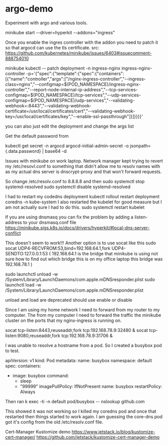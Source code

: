 # argo-demo
Experiment with argo and various tools.

minikube start --driver=hyperkit --addons="ingress"

Once you enable the ingres controller with the addon
you need to patch it so that argocd can use the tls certificate.
src: https://github.com/kubernetes/minikube/issues/6403#issuecomment-888754010

minikube kubectl -- patch deployment -n ingress-nginx ingress-nginx-controller -p='{"spec":{"template":{"spec":{"containers":[{"name":"controller","args":["/nginx-ingress-controller","--ingress-class=nginx","--configmap=$(POD_NAMESPACE)/ingress-nginx-controller","--report-node-internal-ip-address","--tcp-services-configmap=$(POD_NAMESPACE)/tcp-services","--udp-services-configmap=$(POD_NAMESPACE)/udp-services","--validating-webhook=:8443","--validating-webhook-certificate=/usr/local/certificates/cert","--validating-webhook-key=/usr/local/certificates/key","--enable-ssl-passthrough"]}]}}}}'

you can also just edit the deployment and change the args list

Get the default password from 

kubectl get secret -n argocd argocd-initial-admin-secret  -o jsonpath={.data.password} | base64 -d

Issues with minikube on work laptop.
Network manager kept trying to revert my /etc/resovl.conf to something that didn't allow me to resolv names with as my actual dns server is dnscrypt-proxy and that won't forward requests.


So change /etc/resolv.conf to 8.8.8.8 and then
sudo systemctl stop systemd-resolved
sudo systemctl disable systemd-resolved

I had to restart my codedns deployment
kubectl rollout restart deployment coredns -n kube-system
I also restarted the kubelet for good measure but I am not actually sure I had to do this.
sudo systemctl restart kubelet



If you are using dnsmasq you can fix the problem by adding a listen-address to your dnsmasq.conf file
https://minikube.sigs.k8s.io/docs/drivers/hyperkit/#local-dns-server-conflict

This doesn't seem to work!!!
Another option is to use socat like this
sudo socat UDP4-RECVFROM:53,bind=192.168.64.1,fork UDP4-SENDTO:127.0.0.1:53
( 192.168.64.1 is the bridge that minikube is using not sure how to find out which bridge this is 
 on my office laptop this bridge was 192.168.78.1 )

 sudo launchctl unload -w /System/Library/LaunchDaemons/com.apple.mDNSresponder.plist
 sudo launchctl load -w /System/Library/LaunchDaemons/com.apple.mDNSresponder.plist

unload and load are deprecated should use enable or disable 


Since I am using my home network I need to forward from my router to my computer.
The from my computer I need to forward the traffic the minikube cluster on the ports that my
nginx-ingress is running on.

socat tcp-listen:8443,reuseaddr,fork tcp:192.168.78.9:32480  &
socat tcp-listen:9080,reuseaddr,fork tcp:192.168.78.9:31706  &

I was unable to resolve a hostname from a pod.  So I created a busybox pod to test.

apiVersion: v1
kind: Pod
metadata:
  name: busybox
  namespace: default
spec:
  containers:
  - image: busybox
    command:
      - sleep
      - "99999"
    imagePullPolicy: IfNotPresent
    name: busybox
  restartPolicy: Always

  Then ran
  k exec -ti -n default pod/busybox -- nslookup github.com

This showed it was not working so I killed my coredns pod and once that restarted then things started to work again.  I am guessing the core-dns pod got it's config from the old /etc/resolv.conf file.


Cert-Manager Kustomize demo
  https://www.jetstack.io/blog/kustomize-cert-manager/
  https://github.com/jetstack/kustomize-cert-manager-demo
